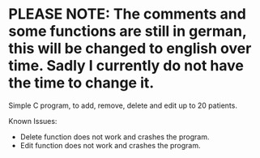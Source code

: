 # PLEASE NOTE: The comments and some functions are still in german, this will be changed to english over time. Sadly I currently do not have the time to change it. 
Simple C program, to add, remove, delete and edit up to 20 patients.


Known Issues: 
- Delete function does not work and crashes the program.
- Edit function does not work and crashes the program.

